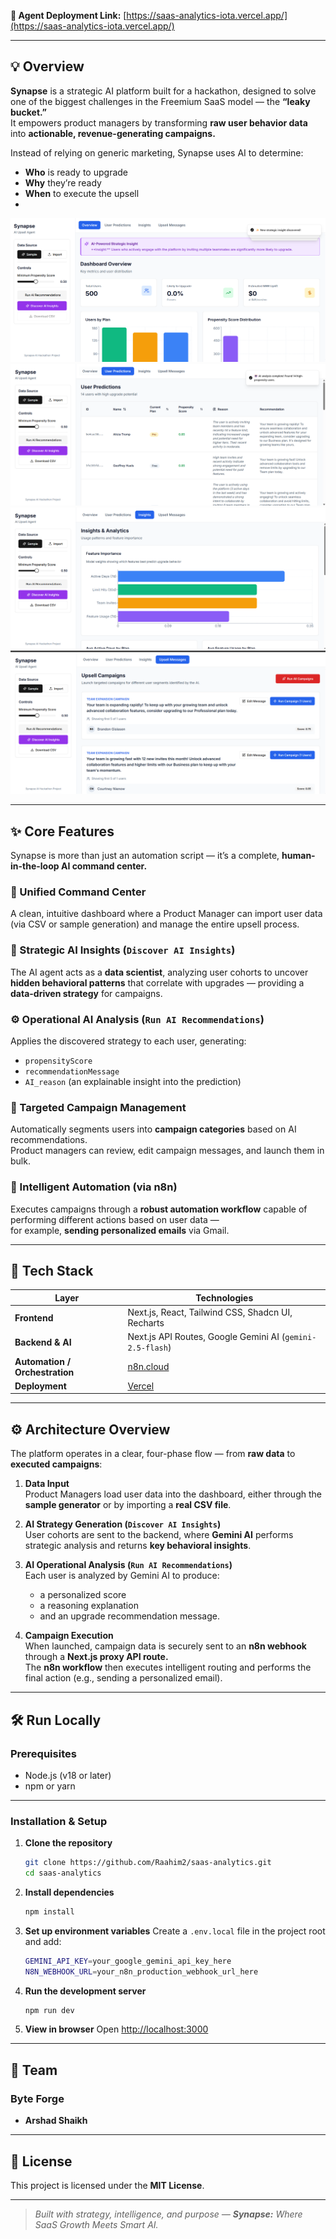**🔗 Agent Deployment Link:** [https://saas-analytics-iota.vercel.app/](https://saas-analytics-iota.vercel.app/)

---

## 💡 Overview

**Synapse** is a strategic AI platform built for a hackathon, designed to solve one of the biggest challenges in the Freemium SaaS model — the **“leaky bucket.”**  
It empowers product managers by transforming **raw user behavior data** into **actionable, revenue-generating campaigns.**

Instead of relying on generic marketing, Synapse uses AI to determine:
- **Who** is ready to upgrade  
- **Why** they’re ready  
- **When** to execute the upsell
- 
![Dashboard Preview](assets/Dashboard.png)
![User Preview](assets/User.png)
![Insights Preview](assets/Insights.png)
![Upsell Preview](assets/Upsell.png)



---

## ✨ Core Features

Synapse is more than just an automation script — it’s a complete, **human-in-the-loop AI command center.**

### 🧭 Unified Command Center
A clean, intuitive dashboard where a Product Manager can import user data (via CSV or sample generation) and manage the entire upsell process.

### 🧠 Strategic AI Insights (`Discover AI Insights`)
The AI agent acts as a **data scientist**, analyzing user cohorts to uncover **hidden behavioral patterns** that correlate with upgrades — providing a **data-driven strategy** for campaigns.

### ⚙️ Operational AI Analysis (`Run AI Recommendations`)
Applies the discovered strategy to each user, generating:
- `propensityScore`
- `recommendationMessage`
- `AI_reason` (an explainable insight into the prediction)

### 🎯 Targeted Campaign Management
Automatically segments users into **campaign categories** based on AI recommendations.  
Product managers can review, edit campaign messages, and launch them in bulk.

### 🤖 Intelligent Automation (via n8n)
Executes campaigns through a **robust automation workflow** capable of performing different actions based on user data —  
for example, **sending personalized emails** via Gmail.

---

## 🚀 Tech Stack

| Layer | Technologies |
|--------|---------------|
| **Frontend** | Next.js, React, Tailwind CSS, Shadcn UI, Recharts |
| **Backend & AI** | Next.js API Routes, Google Gemini AI (`gemini-2.5-flash`) |
| **Automation / Orchestration** | [n8n.cloud](https://n8n.cloud) |
| **Deployment** | [Vercel](https://vercel.com) |

---

## ⚙️ Architecture Overview

The platform operates in a clear, four-phase flow — from **raw data** to **executed campaigns**:

1. **Data Input**  
   Product Managers load user data into the dashboard, either through the **sample generator** or by importing a **real CSV file**.

2. **AI Strategy Generation (`Discover AI Insights`)**  
   User cohorts are sent to the backend, where **Gemini AI** performs strategic analysis and returns **key behavioral insights**.

3. **AI Operational Analysis (`Run AI Recommendations`)**  
   Each user is analyzed by Gemini AI to produce:
   - a personalized score  
   - a reasoning explanation  
   - and an upgrade recommendation message.

4. **Campaign Execution**  
   When launched, campaign data is securely sent to an **n8n webhook** through a **Next.js proxy API route.**  
   The **n8n workflow** then executes intelligent routing and performs the final action (e.g., sending a personalized email).

---

## 🛠️ Run Locally

### **Prerequisites**
- Node.js (v18 or later)
- npm or yarn

---

### **Installation & Setup**

1. **Clone the repository**
   ```bash
   git clone https://github.com/Raahim2/saas-analytics.git
   cd saas-analytics
   ```

2. **Install dependencies**
   ```bash
   npm install
   ```

3. **Set up environment variables**
   Create a `.env.local` file in the project root and add:
   ```bash
   GEMINI_API_KEY=your_google_gemini_api_key_here
   N8N_WEBHOOK_URL=your_n8n_production_webhook_url_here
   ```

4. **Run the development server**
   ```bash
   npm run dev
   ```

5. **View in browser**
   Open [http://localhost:3000](http://localhost:3000)

---

## 👥 Team

### **Byte Forge**
- **Arshad Shaikh**

---

## 🧩 License

This project is licensed under the **MIT License**.

---

> _Built with strategy, intelligence, and purpose — **Synapse:** Where SaaS Growth Meets Smart AI._
